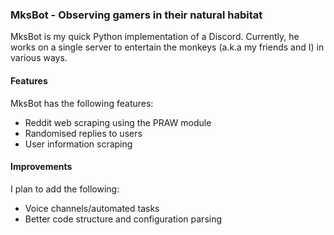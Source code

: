 ### MksBot - Observing gamers in their natural habitat
MksBot is my quick Python implementation of a Discord. Currently, he works on a single server to entertain the monkeys (a.k.a my friends and I) in various ways. 
#### Features
MksBot has the following features:

- Reddit web scraping using the PRAW module
- Randomised replies to users
- User information scraping

#### Improvements
I plan to add the following:

- Voice channels/automated tasks
- Better code structure and configuration parsing

